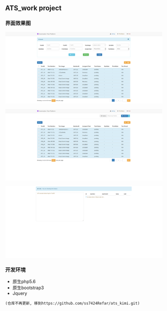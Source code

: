 ## ATS_work project

### 界面效果图

![layout1](ats/resource/img/layout1.png)

![layout2](ats/resource/img/layout2.png)

![layout3](ats/resource/img/layout3.png)

### 开发环境
* 原生php5.6
* 原生bootstrap3
* Jquery

 `(仓库不再更新, 移到https://github.com/ss7424Refar/ats_kimi.git)`
